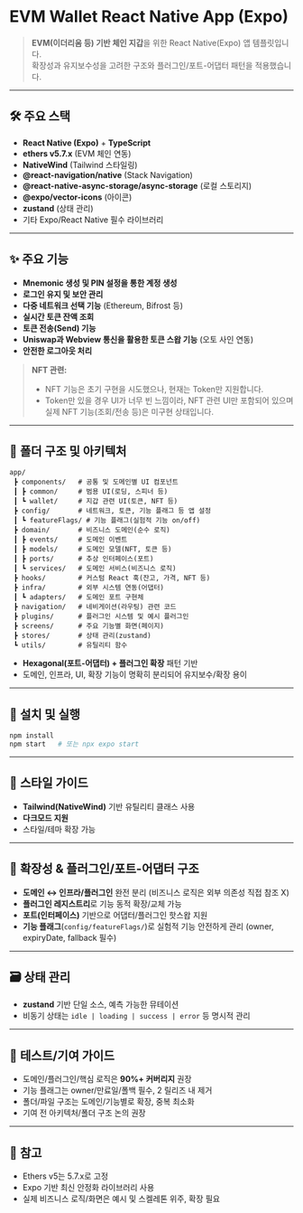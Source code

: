 # EVM Wallet React Native App (Expo)

> **EVM(이더리움 등) 기반 체인 지갑**을 위한 React Native(Expo) 앱 템플릿입니다.\
> 확장성과 유지보수성을 고려한 구조와 플러그인/포트-어댑터 패턴을 적용했습니다.

---

## 🛠️ 주요 스택

- **React Native (Expo)** + **TypeScript**
- **ethers v5.7.x** (EVM 체인 연동)
- **NativeWind** (Tailwind 스타일링)
- **@react-navigation/native** (Stack Navigation)
- **@react-native-async-storage/async-storage** (로컬 스토리지)
- **@expo/vector-icons** (아이콘)
- **zustand** (상태 관리)
- 기타 Expo/React Native 필수 라이브러리

---

## ✨ 주요 기능

- **Mnemonic 생성 및 PIN 설정을 통한 계정 생성**
- **로그인 유지 및 보안 관리**
- **다중 네트워크 선택 기능** (Ethereum, Bifrost 등)
- **실시간 토큰 잔액 조회**
- **토큰 전송(Send) 기능**
- **Uniswap과 Webview 통신을 활용한 토큰 스왑 기능** (오토 사인 연동)
- **안전한 로그아웃 처리**

> **NFT 관련:**
> - NFT 기능은 초기 구현을 시도했으나, 현재는 Token만 지원합니다.
> - Token만 있을 경우 UI가 너무 빈 느낌이라, NFT 관련 UI만 포함되어 있으며 실제 NFT 기능(조회/전송 등)은 미구현 상태입니다.

---

## 📁 폴더 구조 및 아키텍처

```
app/
 ┣ components/   # 공통 및 도메인별 UI 컴포넌트
 ┃ ┣ common/     # 범용 UI(로딩, 스피너 등)
 ┃ ┗ wallet/     # 지갑 관련 UI(토큰, NFT 등)
 ┣ config/       # 네트워크, 토큰, 기능 플래그 등 앱 설정
 ┃ ┗ featureFlags/ # 기능 플래그(실험적 기능 on/off)
 ┣ domain/       # 비즈니스 도메인(순수 로직)
 ┃ ┣ events/     # 도메인 이벤트
 ┃ ┣ models/     # 도메인 모델(NFT, 토큰 등)
 ┃ ┣ ports/      # 추상 인터페이스(포트)
 ┃ ┗ services/   # 도메인 서비스(비즈니스 로직)
 ┣ hooks/        # 커스텀 React 훅(잔고, 가격, NFT 등)
 ┣ infra/        # 외부 시스템 연동(어댑터)
 ┃ ┗ adapters/   # 도메인 포트 구현체
 ┣ navigation/   # 네비게이션(라우팅) 관련 코드
 ┣ plugins/      # 플러그인 시스템 및 예시 플러그인
 ┣ screens/      # 주요 기능별 화면(페이지)
 ┣ stores/       # 상태 관리(zustand)
 ┗ utils/        # 유틸리티 함수
```

- **Hexagonal(포트-어댑터) + 플러그인 확장** 패턴 기반
- 도메인, 인프라, UI, 확장 기능이 명확히 분리되어 유지보수/확장 용이

---

## 🚀 설치 및 실행

```bash
npm install
npm start   # 또는 npx expo start
```

---

## 🎨 스타일 가이드

- **Tailwind(NativeWind)** 기반 유틸리티 클래스 사용
- **다크모드 지원**
- 스타일/테마 확장 가능

---

## 🧩 확장성 & 플러그인/포트-어댑터 구조

- **도메인 ↔ 인프라/플러그인** 완전 분리 (비즈니스 로직은 외부 의존성 직접 참조 X)
- **플러그인 레지스트리**로 기능 동적 확장/교체 가능
- **포트(인터페이스)** 기반으로 어댑터/플러그인 핫스왑 지원
- **기능 플래그**(`config/featureFlags/`)로 실험적 기능 안전하게 관리 (owner, expiryDate, fallback 필수)

---

## 🗃️ 상태 관리

- **zustand** 기반 단일 소스, 예측 가능한 뮤테이션
- 비동기 상태는 `idle | loading | success | error` 등 명시적 관리

---

## 🧪 테스트/기여 가이드

- 도메인/플러그인/핵심 로직은 **90%+ 커버리지** 권장
- 기능 플래그는 owner/만료일/폴백 필수, 2 릴리즈 내 제거
- 폴더/파일 구조는 도메인/기능별로 확장, 중복 최소화
- 기여 전 아키텍처/폴더 구조 논의 권장

---

## 📌 참고

- Ethers v5는 5.7.x로 고정
- Expo 기반 최신 안정화 라이브러리 사용
- 실제 비즈니스 로직/화면은 예시 및 스켈레톤 위주, 확장 필요

